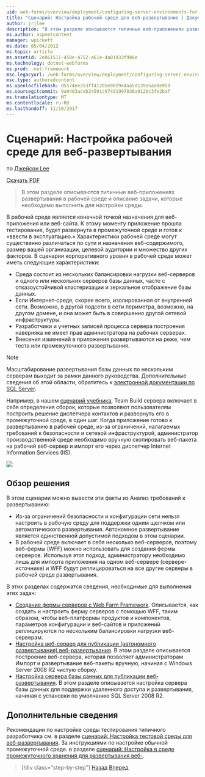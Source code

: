```yaml
---
uid: web-forms/overview/deployment/configuring-server-environments-for-web-deployment/scenario-configuring-a-production-environment-for-web-deployment
title: "Сценарий: Настройка рабочей среде для веб-развертывание | Документы Microsoft"
author: jrjlee
description: "В этом разделе описываются типичные веб-приложениях развертывания в рабочей среде и описание задачи, которые необходимо выполнить для настройки аналогичное..."
ms.author: aspnetcontent
manager: wpickett
ms.date: 05/04/2012
ms.topic: article
ms.assetid: 2e861511-450e-4752-a61e-4a01933f9b6e
ms.technology: dotnet-webforms
ms.prod: .net-framework
msc.legacyurl: /web-forms/overview/deployment/configuring-server-environments-for-web-deployment/scenario-configuring-a-production-environment-for-web-deployment
msc.type: authoredcontent
ms.openlocfilehash: d5574ee353ff41205e9029e4aa5d139a5aa0e959
ms.sourcegitcommit: 9a9483aceb34591c97451997036a9120c3fe2baf
ms.translationtype: MT
ms.contentlocale: ru-RU
ms.lasthandoff: 11/10/2017
---
```

<a name="scenario-configuring-a-production-environment-for-web-deployment"></a>Сценарий: Настройка рабочей среде для веб-развертывания
====================
по [Джейсон Lee](https://github.com/jrjlee)

[Скачать PDF](https://msdnshared.blob.core.windows.net/media/MSDNBlogsFS/prod.evol.blogs.msdn.com/CommunityServer.Blogs.Components.WeblogFiles/00/00/00/63/56/8130.DeployingWebAppsInEnterpriseScenarios.pdf)

> В этом разделе описываются типичные веб-приложениях развертывания в рабочей среде и описание задачи, которые необходимо выполнить для настройки среды.


В рабочей среде является конечной точкой назначения для веб-приложения или веб-сайта. К этому моменту приложение прошла тестирование, будет развернута в промежуточной среде и готов к «ввести в эксплуатацию.» Характеристики рабочей среде могут существенно различаться по сути и назначения веб-содержимого, размер вашей организации, целевой аудитории и множество других факторов. В сценарии корпоративного уровня в рабочей среде может иметь следующие характеристики:

- Среда состоит из нескольких балансировки нагрузки веб-серверов и одного или нескольких серверов базы данных, часто с отказоустойчивой кластеризации и зеркальное отображение базы данных.
- Если Интернет-среде, скорее всего, изолированная от внутренней сети. Возможно, в другой подсети в сети периметра, возможно, на другом домене, и она может быть в совершенно другой сетевой инфраструктуры.
- Разработчики и учетных записей процесса сервера построения наверняка не имеет прав администратора на рабочих серверах.
- Внесения изменений в приложения развертываются на реже, чем теста или промежуточного развертывания.

> [!NOTE]
> Масштабирование развертывания базы данных по нескольким серверам выходит за рамки данного руководства. Дополнительные сведения об этой области, обратитесь к [электронной документации по SQL Server](https://technet.microsoft.com/en-us/library/ms130214.aspx).


Например, в нашем [сценарий учебника](../deploying-web-applications-in-enterprise-scenarios/enterprise-web-deployment-scenario-overview.md), Team Build сервера включает в себя определения сборок, которые позволяют пользователям построить решение диспетчера контактов и развернуть его в промежуточной среде, в один шаг. Когда приложение готово к развертыванию в рабочей среде, из-за ограничений, налагаемых требований к безопасности и сетевой инфраструктурой, администратор производственной среде необходимо вручную скопировать веб-пакета на рабочий веб-сервер и импорт его через диспетчер Internet Information Services (IIS).

![](scenario-configuring-a-production-environment-for-web-deployment/_static/image1.png)

## <a name="solution-overview"></a>Обзор решения

В этом сценарии можно вывести эти факты из Анализ требований к развертыванию:

- Из-за ограничений безопасности и конфигурации сети нельзя настроить в рабочую среду для поддержки одним щелчком или автоматического развертывания. Автономное развертывание является единственной допустимой подходом в этом сценарии.
- В рабочей среде включает в себя несколько веб-серверов, поэтому веб-фермы (WFF) можно использовать для создания фермы серверов. Используя этот подход, администратору необходимо лишь для импорта приложения на одном веб-сервере (сервере-источнике) и WFF будут реплицироваться на все другие серверы в рабочей среде развертывания.

В этих разделах содержатся сведения, необходимые для выполнения этих задач:

- [Создание фермы серверов с Web Farm Framework](configuring-a-database-server-for-web-deploy-publishing.md). Описывается, как создать и настроить ферму серверов с помощью WFF, таким образом, чтобы веб-платформы продуктов и компонентов, параметров конфигурации и веб-сайтов и приложений реплицируются по нескольким балансировки нагрузки веб-серверам.
- [Настройка веб-сервер для публикации (автономного развертывания) веб-развертывания](configuring-a-web-server-for-web-deploy-publishing-offline-deployment.md). В этом разделе описывается построение веб-сервера, которая позволяет администраторам Импорт и развертывание веб-пакеты вручную, начиная с Windows Server 2008 R2 чистую сборку.
- [Настройка сервера базы данных для публикации веб-развертывания](configuring-a-database-server-for-web-deploy-publishing.md). В этом разделе описывается настройка сервера базы данных для поддержки удаленного доступа и развертывания, начиная с установки по умолчанию SQL Server 2008 R2.

## <a name="further-reading"></a>Дополнительные сведения

Рекомендации по настройке среды тестирования типичного разработчика см. в разделе [сценарий: Настройка тестовой среды для веб-развертывания](scenario-configuring-a-test-environment-for-web-deployment.md). За инструкциями по настройке обычной промежуточной среде. в разделе [сценарий: Настройка в среде промежуточного хранения для развертывания веб-](scenario-configuring-a-staging-environment-for-web-deployment.md).

>[!div class="step-by-step"]
[Назад](scenario-configuring-a-staging-environment-for-web-deployment.md)
[Вперед](configuring-a-web-server-for-web-deploy-publishing-remote-agent.md)
